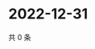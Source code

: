 # 2022-12-31

共 0 条

<!-- BEGIN WEIBO -->
<!-- 最后更新时间 Sat Dec 31 2022 02:15:54 GMT+0800 (China Standard Time) -->

<!-- END WEIBO -->
